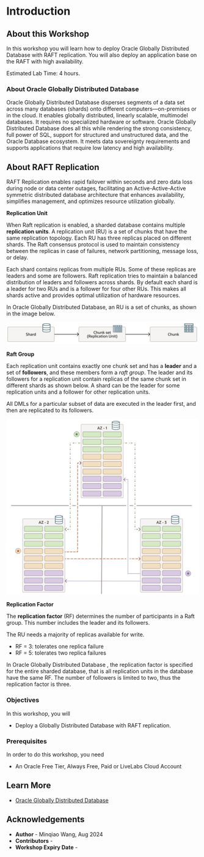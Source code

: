 # Introduction


## About this Workshop

In this workshop you will learn how to deploy Oracle Globally Distributed Database with RAFT replication. You will also deploy an application base on the RAFT with high availability. 

Estimated Lab Time: 4 hours.

### About Oracle Globally Distributed Database

Oracle Globally Distributed Database disperses segments of a data set across many databases (shards) onto different computers—on-premises or in the cloud. It enables globally distributed, linearly scalable, multimodel databases. It requires no specialized hardware or software. Oracle Globally Distributed Database does all this while rendering the strong consistency, full power of SQL, support for structured and unstructured data, and the Oracle Database ecosystem. It meets data sovereignty requirements and supports applications that require low latency and high availability.



## About RAFT Replication

RAFT Replication enables rapid failover within seconds and zero data loss during node or data center outages, facilitating an Active-Active-Active symmetric distributed database architecture that enhances availability, simplifies management, and optimizes resource utilization globally.

**Replication Unit**

When Raft replication is enabled, a sharded database contains multiple **replication units**. A replication unit (RU) is a set of chunks that have the same replication topology. Each RU has three replicas placed on different shards. The Raft consensus protocol is used to maintain consistency between the replicas in case of failures, network partitioning, message loss, or delay.

Each shard contains replicas from multiple RUs. Some of these replicas are leaders and some are followers. Raft replication tries to maintain a balanced distribution of leaders and followers across shards. By default each shard is a leader for two RUs and is a follower for four other RUs. This makes all shards active and provides optimal utilization of hardware resources.

In Oracle Globally Distributed Database, an RU is a set of chunks, as shown in the image below.

![image-20240813110326679](images/image-20240813110326679.png)



**Raft Group**

Each replication unit contains exactly one chunk set and has a **leader** and a set of **followers**, and these members form a *raft group*. The leader and its followers for a replication unit contain replicas of the same chunk set in different shards as shown below. A shard can be the leader for some replication units and a follower for other replication units.

All DMLs for a particular subset of data are executed in the leader first, and then are replicated to its followers.

![image-20240813110443600](images/image-20240813110443600.png)



**Replication Factor**

The **replication factor** (RF) determines the number of participants in a Raft group. This number includes the leader and its followers.

The RU needs a majority of replicas available for write.

-   RF = 3: tolerates one replica failure
-   RF = 5: tolerates two replica failures

In Oracle Globally Distributed Database , the replication factor is specified for the entire sharded database, that is all replication units in the database have the same RF. The number of followers is limited to two, thus the replication factor is three.

### Objectives

In this workshop, you will

- Deploy a Globally Distributed Database with RAFT replication.



###  Prerequisites

In order to do this workshop, you need

- An Oracle Free Tier, Always Free, Paid or LiveLabs Cloud Account



## Learn More

- [Oracle Globally Distributed Database](https://docs.oracle.com/en/database/oracle/oracle-database/23/shard/raft-replication.html)





## Acknowledgements

* **Author** - Minqiao Wang, Aug 2024
* **Contributors** -  
* **Workshop Expiry Date** - 
